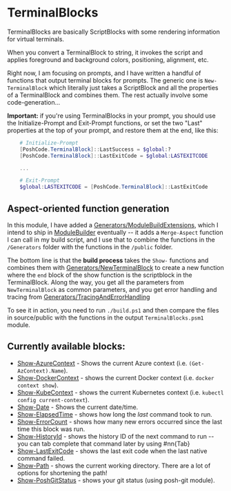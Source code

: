 # TerminalBlocks

TerminalBlocks are basically ScriptBlocks with some rendering information for virtual terminals.

When you convert a TerminalBlock to string, it invokes the script and applies foreground and background colors, positioning, alignment, etc.

Right now, I am focusing on prompts, and I have written a handful of functions that output terminal blocks for prompts. The generic one is `New-TerminalBlock` which literally just takes a ScriptBlock and all the properties of a TerminalBlock and combines them. The rest actually involve some code-generation...

**Important:** if you're using TerminalBlocks in your prompt, you should use the Initialize-Prompt and Exit-Prompt functions, or set the two "Last" properties at the top of your prompt, and restore them at the end, like this:

```PowerShell
    # Initialize-Prompt
    [PoshCode.TerminalBlock]::LastSuccess = $global:?
    [PoshCode.TerminalBlock]::LastExitCode = $global:LASTEXITCODE

    ...

    # Exit-Prompt
    $global:LASTEXITCODE = [PoshCode.TerminalBlock]::LastExitCode
```

## Aspect-oriented function generation

In this module, I have added a [Generators/ModuleBuildExtensions](Generators/ModuleBuilderExtensions.ps1), which I intend to ship in [ModuleBuilder](https://github.com/PoshCode/ModuleBuilder) eventually -- it adds a `Merge-Aspect` function I can call in my build script, and I use that to combine the functions in the `/Generators` folder with the functions in the `/public` folder.

The bottom line is that the **build process** takes the `Show-` functions and combines them with [Generators/NewTerminalBlock](Generators/NewTerminalBlock.ps1) to create a new function where the `end` block of the show function is the scriptblock in the TerminalBlock. Along the way, you get all the parameters from `NewTerminalBlock` as common parameters, and you get error handling and tracing from [Generators/TracingAndErrorHandling](Generators/TracingAndErrorHandling.ps1)

To see it in action, you need to run `./build.ps1` and then compare the files in source/public with the functions in the output `TerminalBlocks.psm1` module.

## Currently available blocks:

- [Show-AzureContext](source/public/Show-AzureContext.ps1) - Shows the current Azure context (i.e. `(Get-AzContext).Name`).
- [Show-DockerContext](source/public/Show-DockerContext.ps1) - shows the current Docker context (i.e. `docker context show`).
- [Show-KubeContext](source/public/Show-KubeContext.ps1) - shows the current Kubernetes context (i.e. `kubectl config current-context`).
- [Show-Date](source/public/Show-Date.ps1) - Shows the current date/time.
- [Show-ElapsedTime](source/public/Show-ElapsedTime.ps1) - shows how long the _last_ command took to run.
- [Show-ErrorCount](source/public/Show-ErrorCount.ps1) - shows how many new errors occurred since the last time this block was run.
- [Show-HistoryId](source/public/Show-HistoryId.ps1) - shows the history ID of the next command to run -- you can tab complete that command later by using #nn{Tab}
- [Show-LastExitCode](source/public/Show-LastExitCode.ps1) - shows the last exit code when the last native command failed.
- [Show-Path](source/public/Show-Path.ps1) - shows the current working directory. There are a lot of options for shortening the path!
- [Show-PoshGitStatus](source/public/Show-PoshGitStatus.ps1) - shows your git status (using posh-git module).









